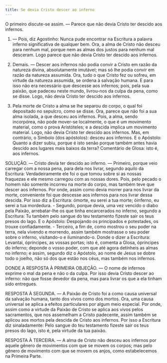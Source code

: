 ```yaml
---
title: Se devia Cristo descer ao inferno
---
```


O primeiro discute-se assim. — Parece que não devia Cristo ter descido aos infernos.  

1. — Pois, diz Agostinho: Nunca pude encontrar na Escritura a palavra inferno significativa de qualquer bem. Ora, a alma de Cristo não desceu para nenhum mal, porque nem as almas dos justos para nenhum mal desceram. Logo parece que não devia Cristo ter descido aos infernos.  

2. Demais. — Descer aos infernos não podia convir a Cristo em razão da natureza divina, absolutamente imutável; mas só lhe podia convir em razão da natureza assumida. Ora, tudo o que Cristo fez ou sofreu, em virtude da natureza assumida, se ordena à salvação humana. E para isso não era necessário que descesse aos infernos; pois, pela sua paixão, que padeceu neste mundo, livrou-nos da culpa da pena, como se disse. Logo, não devia Cristo ter descido aos infernos.  

3. Pela morte de Cristo a alma se lhe separou do corpo, o qual foi depositado no sepulcro, como se disse. Ora, parece que não foi a sua alma isolada, a que desceu aos infernos. Pois, a alma, sendo incorpórea, não pode mover-se localmente, o que é um movimento material, como o prova Aristóteles; e a descida implica um movimento material. Logo, não devia Cristo ter descido aos infernos.  Mas, em contrário, o Símbolo (dos apóstolos): desceu aos infernos. E o Apóstolo: Quanto a dizer subiu, porque é isto senão porque também antes havia descido aos lugares mais baixos da terra? Comentário de Glosa: isto é, aos infernos.  

SOLUÇÃO. — Cristo devia ter descido ao inferno. — Primeiro, porque veio carregar com a nossa pena, para dela nos livrar, segundo aquilo da Escritura: Verdadeiramente ele foi o que tomou sobre si as nossas fraquezas e ele mesmo carregou com as nossas dores. Pois, pelo pecado o homem não somente incorreu na morte do corpo, mas também teve que descer aos infernos. Por onde, assim como devia morrer para nos livrar da morte, conveniente foi que descesse aos infernos para nos livrar dessa descida. Por isso diz a Escritura: ómorte, eu serei a tua morte; óinferno, eu serei a tua mordedura. - Segundo, porque devia, uma vez vencido o diabo pela Paixão, arrebatar-lhe os que tinha encarcerados no inferno, segundo a Escritura: Tu também pelo sangue do teu testamento fizeste sair os teus presos do lago. E o Apóstolo: Despojando os principados e potestades, os trouxe confiadamente. - Terceiro, a fim de, como mostrou o seu poder na terra, nela vivendo e morrendo, assim também mostrasse o seu poder sobre o inferno, visitando-o e iluminando-o. Donde o dizer a Escritura: Levantai, ópríncipes, as vossas portas; isto é, comenta a Glosa, ópríncipes do inferno; deponde o vosso poder, com que até agora detínheis as almas no inferno; e assim, segundo diz o Apóstolo, ao nome de Jesus se dobre todo o joelho, não só dos que estão nos céus, mas também nos infernos.  

DONDE A RESPOSTA À PRIMEIRA OBJEÇÃO. — O nome de infernos exprime o mal da pena e não o da culpa. Por isso devia Cristo descer ao inferno: não que fosse devedor da pena, mas para livrar os que a ela tinham sido entregues.  

RESPOSTA À SEGUNDA. — A Paixão de Cristo foi a como causa universal da salvação humana, tanto dos vivos como dos mortos. Ora, uma causa universal se aplica a efeitos particulares por algum meio especial. Por onde, assim como a virtude da Paixão de Cristo se aplica aos vivos pelos sacramentos, que nos assemelham a Cristo padecente, assim também se aplicou aos mortos pela descida de Cristo aos infernos. Por isso a Escritura diz sinaladamente: Pelo sangue do teu testamento fizeste sair os teus presos do lago, isto é, pela virtude da tua paixão.  

RESPOSTA À TERCEIRA. — A alma de Cristo não desceu aos infernos por aquele gênero de movimentos com que se movem os corpos; mas pelo gênero de movimento com que se movem os anjos, como estabelecemos na Primeira Parte.